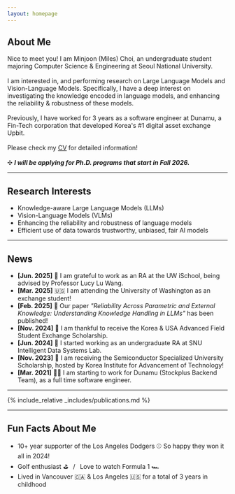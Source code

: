 ```yaml
---
layout: homepage
---
```


## About Me

Nice to meet you! I am Minjoon (Miles) Choi, an undergraduate student majoring Computer Science & Engineering at Seoul
National University.
<br/><br/>
I am interested in, and performing research on Large Language Models and Vision-Language Models.
Specifically, I have a deep interest on investigating the knowledge encoded in language models, and enhancing the reliability & robustness of these models.
<br/><br/>
Previously, I have worked for 3 years as a software engineer at Dunamu, a Fin-Tech corporation that developed Korea's #1 digital
asset exchange Upbit.
<br/><br/>
Please check my <a href="assets/files/minjoon-cv.pdf" target="_blank">CV</a> for detailed information!
<br/><br/>
✣ ***I will be applying for Ph.D. programs that start in Fall 2026.***

---

## Research Interests

- Knowledge-aware Large Language Models (LLMs)
- Vision-Language Models (VLMs)
- Enhancing the reliability and robustness of language models
- Efficient use of data towards trustworthy, unbiased, fair AI models

---

## News
- **[Jun. 2025]** 🔬 I am grateful to work as an RA at the UW iSchool, being advised by Professor Lucy Lu Wang.
- **[Mar. 2025]** 🇺🇸 I am attending the University of Washington as an exchange student!
- **[Feb. 2025]** 📝 Our paper *"Reliability Across Parametric and External Knowledge: Understanding Knowledge Handling in LLMs"* has been published!
- **[Nov. 2024]** 🏅 I am thankful to receive the Korea & USA Advanced Field Student Exchange Scholarship.
- **[Jun. 2024]** 🔬 I started working as an undergraduate RA at SNU Intelligent Data Systems Lab.
- **[Nov. 2023]** 🏅 I am receiving the Semiconductor Specialized University Scholarship, hosted by Korea Institute for Advancement of Technology!
- **[Mar. 2021]** 👨‍💻 I am starting to work for Dunamu (Stockplus Backend Team), as a full time software engineer.

---

<!-- {% include_relative _includes/education.md %}
<br/>

---

{% include_relative _includes/professional_experience.md %}
<br/>

---

{% include_relative _includes/research_experience.md %}
<br/>

--- -->

{% include_relative _includes/publications.md %}
<br/>

---

## Fun Facts About Me
- 10+ year supporter of the Los Angeles Dodgers ⚾️ So happy they won it all in 2024!
- Golf enthusiast ⛳️ &ensp;/&ensp; Love to watch Formula 1 🏎️
- Lived in Vancouver 🇨🇦 & Los Angeles 🇺🇸 for a total of 3 years in childhood
